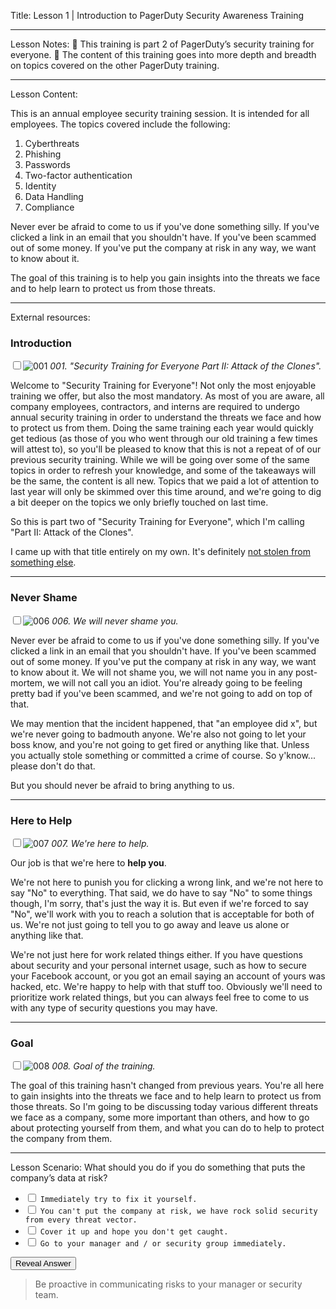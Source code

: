 Title:
Lesson 1 | Introduction to PagerDuty Security Awareness Training

---

Lesson Notes:
:dart: This training is part 2 of PagerDuty’s security training for everyone.
:dart: The content of this training goes into more depth and breadth on topics covered on the other PagerDuty training.

---

Lesson Content:

This is an annual employee security training session. It is intended for all employees. The topics covered include the following:

1. Cyberthreats
2. Phishing
3. Passwords
4. Two-factor authentication
5. Identity
6. Data Handling
7. Compliance

Never ever be afraid to come to us if you've done something silly. If you've clicked a link in an email that you shouldn't have. If you've been scammed out of some money. If you've put the company at risk in any way, we want to know about it. 

The goal of this training is to help you gain insights into the threats we face and to help learn to protect us from those threats. 

---

External resources:

### Introduction

<input type="checkbox" id="001" /><label for="001">![001](/slides/for_everyone_part_ii/for_everyone_part_ii.001.jpeg)</label>
_001. "Security Training for Everyone Part II: Attack of the Clones"._

Welcome to "Security Training for Everyone"! Not only the most enjoyable training we offer, but also the most mandatory. As most of you are aware, all company employees, contractors, and interns are required to undergo annual security training in order to understand the threats we face and how to protect us from them. Doing the same training each year would quickly get tedious (as those of you who went through our old training a few times will attest to), so you'll be pleased to know that this is not a repeat of of our previous security training. While we will be going over some of the same topics in order to refresh your knowledge, and some of the takeaways will be the same, the content is all new. Topics that we paid a lot of attention to last year will only be skimmed over this time around, and we're going to dig a bit deeper on the topics we only briefly touched on last time.

So this is part two of "Security Training for Everyone", which I'm calling "Part II: Attack of the Clones".

I came up with that title entirely on my own. It's definitely [not stolen from something else](https://www.imdb.com/title/tt0121765/).

---

### Never Shame

<input type="checkbox" id="006" /><label for="006">![006](/slides/for_everyone_part_ii/for_everyone_part_ii.006.jpeg)</label>
_006. We will never shame you._

Never ever be afraid to come to us if you've done something silly. If you've clicked a link in an email that you shouldn't have. If you've been scammed out of some money. If you've put the company at risk in any way, we want to know about it. We will not shame you, we will not name you in any post-mortem, we will not call you an idiot. You're already going to be feeling pretty bad if you've been scammed, and we're not going to add on top of that.

We may mention that the incident happened, that "an employee did x", but we're never going to badmouth anyone. We're also not going to let your boss know, and you're not going to get fired or anything like that. Unless you actually stole something or committed a crime of course. So y'know... please don't do that.

But you should never be afraid to bring anything to us.

---

### Here to Help

<input type="checkbox" id="007" /><label for="007">![007](/slides/for_everyone_part_ii/for_everyone_part_ii.007.jpeg)</label>
_007. We're here to help._

Our job is that we're here to **help you**. 

We're not here to punish you for clicking a wrong link, and we're not here to say "No" to everything. That said, we do have to say "No" to some things though, I'm sorry, that's just the way it is. But even if we're forced to say "No", we'll work with you to reach a solution that is acceptable for both of us. We're not just going to tell you to go away and leave us alone or anything like that.

We're not just here for work related things either. If you have questions about security and your personal internet usage, such as how to secure your Facebook account, or you got an email saying an account of yours was hacked, etc. We're happy to help with that stuff too. Obviously we'll need to prioritize work related things, but you can always feel free to come to us with any type of security questions you may have.

---

### Goal

<input type="checkbox" id="008" /><label for="008">![008](/slides/for_everyone_part_ii/for_everyone_part_ii.008.jpeg)</label>
_008. Goal of the training._

The goal of this training hasn't changed from previous years. You're all here to gain insights into the threats we face and to help learn to protect us from those threats. So I'm going to be discussing today various different threats we face as a company, some more important than others, and how to go about protecting yourself from them, and what you can do to help to protect the company from them.

---

Lesson Scenario:
What should you do if you do something that puts the company’s data at risk?

- <input type="checkbox"> `Immediately try to fix it yourself.`
- <input type="checkbox"> `You can't put the company at risk, we have rock solid security from every threat vector.`
- <input type="checkbox"> `Cover it up and hope you don't get caught.`
- <input type="checkbox"> `Go to your manager and / or security group immediately.`

<div class="reveal-answer">
	<button class="button">Reveal Answer</button>
	<blockquote><p>Be proactive in communicating risks to your manager or security team.
</p></blockquote>
